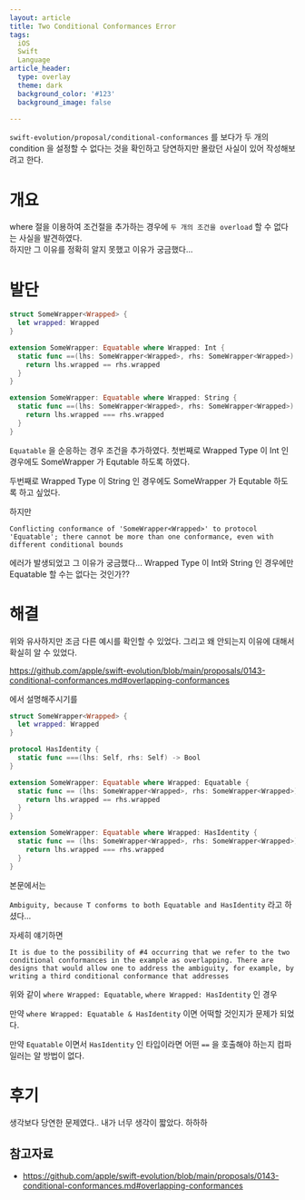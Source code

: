 ```yaml
---
layout: article
title: Two Conditional Conformances Error
tags:
  iOS
  Swift
  Language
article_header:
  type: overlay
  theme: dark
  background_color: '#123'
  background_image: false

---
```


`swift-evolution/proposal/conditional-conformances` 를 보다가 두 개의 condition 을 설정할 수 없다는 것을 확인하고 당연하지만 몰랐던 사실이 있어 작성해보려고 한다. 

<!--more-->

# 개요
where 절을 이용하여 조건절을 추가하는 경우에 `두 개의 조건을 overload` 할 수 없다는 사실을 발견하였다. 
<br>
하지만 그 이유를 정확히 알지 못했고 이유가 궁금했다... 


# 발단

```swift
struct SomeWrapper<Wrapped> {
  let wrapped: Wrapped
}

extension SomeWrapper: Equatable where Wrapped: Int {
  static func ==(lhs: SomeWrapper<Wrapped>, rhs: SomeWrapper<Wrapped>) -> Bool {
    return lhs.wrapped == rhs.wrapped
  }
}

extension SomeWrapper: Equatable where Wrapped: String {
  static func ==(lhs: SomeWrapper<Wrapped>, rhs: SomeWrapper<Wrapped>) -> Bool {
    return lhs.wrapped === rhs.wrapped
  }
}
```
`Equatable` 을 순응하는 경우 조건을 추가하였다. 
첫번째로 Wrapped Type 이 Int 인 경우에도 SomeWrapper 가 Equtable 하도록 하였다. 

두번째로 Wrapped Type 이 String 인 경우에도 SomeWrapper 가 Equtable 하도록 하고 싶었다. 

하지만

`Conflicting conformance of 'SomeWrapper<Wrapped>' to protocol 'Equatable'; there cannot be more than one conformance, even with different conditional bounds`

에러가 발생되었고 그 이유가 궁금했다... Wrapped Type 이 Int와 String 인 경우에만 Equatable 할 수는 없다는 것인가?? 

# 해결
위와 유사하지만 조금 다른 예시를 확인할 수 있었다. 그리고 왜 안되는지 이유에 대해서 확실히 알 수 있었다. 

https://github.com/apple/swift-evolution/blob/main/proposals/0143-conditional-conformances.md#overlapping-conformances

에서 설명해주시기를 

```swift
struct SomeWrapper<Wrapped> {
  let wrapped: Wrapped
}

protocol HasIdentity {
  static func ===(lhs: Self, rhs: Self) -> Bool
}

extension SomeWrapper: Equatable where Wrapped: Equatable {
  static func == (lhs: SomeWrapper<Wrapped>, rhs: SomeWrapper<Wrapped>) -> Bool {
    return lhs.wrapped == rhs.wrapped
  }
}

extension SomeWrapper: Equatable where Wrapped: HasIdentity {
  static func == (lhs: SomeWrapper<Wrapped>, rhs: SomeWrapper<Wrapped>) -> Bool {
    return lhs.wrapped === rhs.wrapped
  }
}
```

본문에서는 

`Ambiguity, because T conforms to both Equatable and HasIdentity` 라고 하셨다... 

자세히 얘기하면

`It is due to the possibility of #4 occurring that we refer to the two conditional conformances in the example as overlapping. There are designs that would allow one to address the ambiguity, for example, by writing a third conditional conformance that addresses`

위와 같이 `where Wrapped: Equatable`, `where Wrapped: HasIdentity` 인 경우 

만약 `where Wrapped: Equatable & HasIdentity` 이면 어떡할 것인지가 문제가 되었다. 

만약 `Equatable` 이면서 `HasIdentity` 인 타입이라면 어떤 `==` 을 호출해야 하는지 컴파일러는 알 방법이 없다.

# 후기

생각보다 당연한 문제였다.. 내가 너무 생각이 짧았다. 하하하

## 참고자료
- https://github.com/apple/swift-evolution/blob/main/proposals/0143-conditional-conformances.md#overlapping-conformances